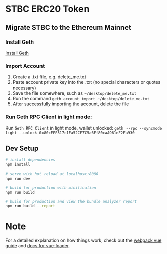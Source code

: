 # STBC ERC20 Token

## Migrate STBC to the Ethereum Mainnet

### Install Geth

[Install Geth](https://github.com/ethereum/go-ethereum/wiki/Building-Ethereum)

### Import Account

1. Create a .txt file, e.g. delete_me.txt
2. Paste account private key into the .txt (no special characters or quotes necessary)
3. Save the file somewhere, such as `~/desktop/delete_me.txt`
4. Run the command `geth account import ~/desktop/delete_me.txt`
5. After successfully importing the account, delete the file

### Run Geth RPC Client in light mode:

Run `Geth RPC Client` in light mode, wallet unlocked:
`geth --rpc --syncmode light --unlock 0x80cEFF517c1Ea52CF7C5a6Ff80caA961eF2Fa930`

## Dev Setup

``` bash
# install dependencies
npm install

# serve with hot reload at localhost:8080
npm run dev

# build for production with minification
npm run build

# build for production and view the bundle analyzer report
npm run build --report
```

# Note

For a detailed explanation on how things work, check out the [webpack vue guide](http://vuejs-templates.github.io/webpack/) and [docs for vue-loader](http://vuejs.github.io/vue-loader).
